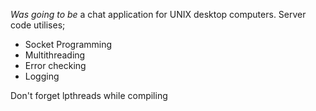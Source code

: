 <i>Was going to be</i> a chat application for UNIX desktop computers.
Server code utilises;
<ul>
	<li>Socket Programming</li>
	<li>Multithreading</li>
	<li>Error checking</li>
	<li>Logging</li>
</ul>

Don't forget lpthreads while compiling
